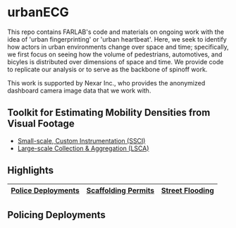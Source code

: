 # urbanECG
This repo contains FARLAB's code and materials on ongoing work with the idea of 'urban fingerprinting' or 'urban heartbeat'. Here, we seek to identify how actors in urban environments change over space and time; specifically, we first focus on seeing how the volume of pedestrians, automotives, and bicyles is distributed over dimensions of space and time. We provide code to replicate our analysis or to serve as the backbone of spinoff work. 

This work is supported by Nexar Inc., who provides the anonymized dashboard camera image data that we work with. 

## Toolkit for Estimating Mobility Densities from Visual Footage
- [Small-scale, Custom Instrumentation (SSCI)](docs/guides/ssci.md)
- [Large-scale Collection & Aggregation (LSCA)](docs/guides/lsca.md)


## Highlights 
| [Police Deployments](docs/highlights/nypd.md) | [Scaffolding Permits](docs/highlights/nyc_scaffolding.md) | [Street Flooding](docs/highlights/nyc_street_flooding.md) |
| ---------------------  | ---------------------   | ---------------------  |




## Policing Deployments 
